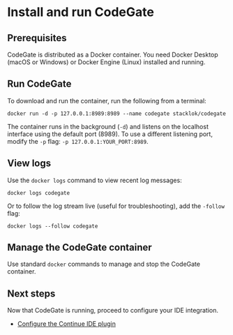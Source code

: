 # Install and run CodeGate

## Prerequisites

CodeGate is distributed as a Docker container. You need Docker Desktop (macOS or
Windows) or Docker Engine (Linux) installed and running.

## Run CodeGate

To download and run the container, run the following from a terminal:

`docker run -d -p 127.0.0.1:8989:8989 --name codegate stacklok/codegate`

The container runs in the background (`-d`) and listens on the localhost
interface using the default port (8989). To use a different listening port,
modify the `-p` flag: `-p 127.0.0.1:YOUR_PORT:8989`.

## View logs

Use the `docker logs` command to view recent log messages:

`docker logs codegate`

Or to follow the log stream live (useful for troubleshooting), add the `-follow`
flag:

`docker logs --follow codegate`

## Manage the CodeGate container

Use standard `docker` commands to manage and stop the CodeGate container.

## Next steps

Now that CodeGate is running, proceed to configure your IDE integration.

- [Configure the Continue IDE plugin](./configure-continue)
